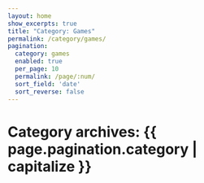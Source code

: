 ```yaml
---
layout: home
show_excerpts: true
title: "Category: Games"
permalink: /category/games/
pagination:
  category: games
  enabled: true
  per_page: 10
  permalink: /page/:num/
  sort_field: 'date'
  sort_reverse: false
---
```


<h1>Category archives: {{ page.pagination.category | capitalize }}</h1>
